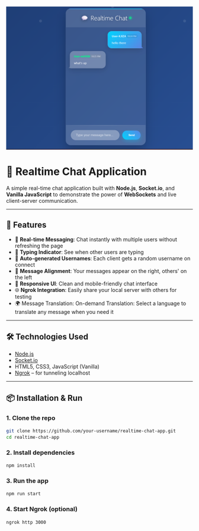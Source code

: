 ![Thumbnail](https://raw.githubusercontent.com/nhan295/realtime-chat/main/public/assets/thumbnail.png)
# 💬 Realtime Chat Application

A simple real-time chat application built with **Node.js**, **Socket.io**, and **Vanilla JavaScript** to demonstrate the power of **WebSockets** and live client-server communication.

---

## 🚀 Features

- 🔁 **Real-time Messaging**: Chat instantly with multiple users without refreshing the page  
- 💬 **Typing Indicator**: See when other users are typing  
- 👤 **Auto-generated Usernames**: Each client gets a random username on connect  
- 📐 **Message Alignment**: Your messages appear on the right, others' on the left  
- 📱 **Responsive UI**: Clean and mobile-friendly chat interface  
- 🌐 **Ngrok Integration**: Easily share your local server with others for testing
- 🌍 Message Translation: On-demand Translation: Select a language to translate any message when you need it

---

## 🛠️ Technologies Used

- [Node.js](https://nodejs.org/)
- [Socket.io](https://socket.io/)
- HTML5, CSS3, JavaScript (Vanilla)
- [Ngrok](https://ngrok.com/) – for tunneling localhost

---

## 📦 Installation & Run

### 1. Clone the repo
```bash
git clone https://github.com/your-username/realtime-chat-app.git
cd realtime-chat-app
```

### 2. Install dependencies
```bash
npm install
```

### 3. Run the app
```bash
npm run start
```

### 4. Start Ngrok (optional)
```bash
ngrok http 3000

